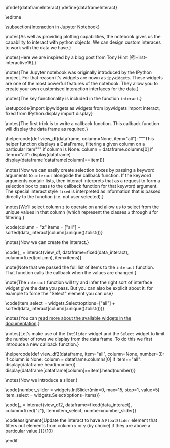 \ifndef{dataframeInteract}
\define{dataframeInteract}

\editme

\subsection{Interaction in Jupyter Notebook}

\notes{As well as providing plotting capabilities, the notebook gives us the capability to interact with python objects. We can design custom interaces to work with the data we have.}

\notes{Here we are inspired by a blog post from Tony Hirst [@Hirst-interactive16].}

\notes{The Jupyter notebook was originally introduced by the IPython project. For that reason it's widgets are nown as `ipywidgets`. These widgets are one of the most powerful features of the notebook. They allow you to create your own customised interaction interfaces for the data.}

\notes{The key functionality is included in the function `interact`.}


\setupcode{import ipywidgets as widgets
from ipywidgets import interact, fixed
from IPython.display import display}
 
\notes{The first trick is to write a callback function. This callback function will display the data frame as required.}

\helpercode{def view_df(dataframe, column=None, item="all"):
	"""This helper function displays a DataFrame, filtering a given column on a particular item"""
    if column is None:
        column = dataframe.columns[0]
    if item=="all": 
        display(dataframe)
    display(dataframe[dataframe[column]==item])}
 
\notes{Now we can easily create selection boxes by passing a keyword arguments to `interact` alongside the callback function. If the keyword arguments contain lists, then interact interprets that as a request to form a selection box to pass to the callback function for that keyword argument. The special interact style `fixed` is interpreted as information that is passed directly to the function (i.e. not user selected).}

\notes{We'll select column `z` to operate on and allow us to select from the unique values in that column (which represent the classes `a` through `d` for filtering.}

\code{column = "z"
items = ["all"] + sorted(data_interact[column].unique().tolist())}

\notes{Now we can create the interact.}

\code{_ = interact(view_df,
             dataframe=fixed(data_interact), 
             column=fixed(column),
             item=items)}

\note{Note that we passed the full list of items to the `interact` function. That function calls the callback when the values are changed.}

\note{The `interact` function will try and infer the right sort of interface widget give the data you pass. But you can also be explicit about it, for example to force the "Select" element you can use}

\code{item_select = widgets.Select(options=["all"] + sorted(data_interact[column].unique().tolist()))}

\notes{You can [read more about the available widgets in the documentation](https://ipywidgets.readthedocs.io/en/stable/examples/Widget%20List.html).}

\notes{Let's make use of the `IntSlider` widget and the `Select` widget to limit the number of rows we display from the data frame. To do this we first introduce a new callback function.}

\helpercode{def view_df2(dataframe, item="all", column=None, number=3):
    if column is None:
        column = dataframe.columns[0]
    if item=="all": 
	    display(dataframe.head(number))
    display(dataframe[dataframe[column]==item].head(number))}

\notes{Now we introduce a slider.}

\code{number_slider = widgets.IntSlider(min=0, max=15, step=1, value=5)
item_select = widgets.Select(options=items)}

\code{_ = interact(view_df2, dataframe=fixed(data_interact),
             column=fixed("z"),
             item=item_select,
	         number=number_slider)}

\codeassignment{Update the interact to have a `FloatSlider` element that filters out elements from column `x` or `y` (by choice) if they are above a particular value.}{}{10}


\endif
